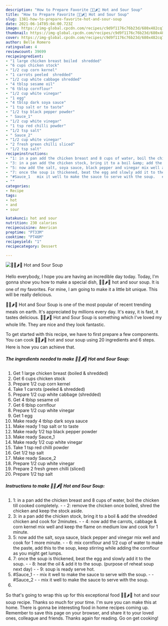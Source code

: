 ```yaml
---
description: "How to Prepare Favorite 🍜🌽🌶🥕 Hot and Sour Soup"
title: "How to Prepare Favorite 🍜🌽🌶🥕 Hot and Sour Soup"
slug: 1381-how-to-prepare-favorite-hot-and-sour-soup
date: 2021-06-14T05:04:00.723Z
image: https://img-global.cpcdn.com/recipes/c9d9f1176c76b23d/680x482cq70/hot-and-sour-soup-recipe-main-photo.jpg
thumbnail: https://img-global.cpcdn.com/recipes/c9d9f1176c76b23d/680x482cq70/hot-and-sour-soup-recipe-main-photo.jpg
cover: https://img-global.cpcdn.com/recipes/c9d9f1176c76b23d/680x482cq70/hot-and-sour-soup-recipe-main-photo.jpg
author: Belle Romero
ratingvalue: 4
reviewcount: 39699
recipeingredient:
- "1 large chicken breast boiled  shredded"
- "6 cups chicken stock"
- "1/2 cup corn kernel"
- "1 carrots peeled  shredded"
- "1/2 cup white cabbage shredded"
- "4 tblsp sesame oil"
- "6 tblsp cornflour"
- "1/2 cup white vinegar"
- "1 egg"
- "4 tblsp dark soya sauce"
- "1 tsp salt or to taste"
- "1/2 tsp black pepper powder"
- " Sauce_1"
- "1/2 cup white vinegar"
- "1 tsp red chilli powder"
- "1/2 tsp salt"
- " Sauce_2"
- "1/2 cup white vinegar"
- "2 fresh green chilli sliced"
- "1/2 tsp salt"
recipeinstructions:
- "1: in a pan add the chicken breast and 8 cups of water, boil the chicken till cooked completely.  2: remove the chicken once boiled, shred the chicken and keep the stock aside."
- "3: in a pan add the chicken stock, bring it to a boil &amp; add the shredded chicken and cook for 2minutes.   4: now add the carrots, cabbage &amp; corn kernel mix well and keep the flame on medium low and cook for 1 minute."
- "5: now add the salt, soya sauce, black pepper and vinegar mix well and cook for 1 more minute.   6: mix cornflour and 1/2 cup of water to make the paste, add this to the soup, keep stirring while adding the cornflour as you might get lumps."
- "7: once the soup is thickened, beat the egg and slowly add it to the soup.   8: heat the oil &amp; add it to the soup. (purpose of reheat soup next day)  9: soup is ready serve hot."
- "#Sauce_1   mix it well to make the sauce to serve with the soup.   #Sauce_2   mix it well to make the sauce to serve with the soup."
- ""
categories:
- Recipe
tags:
- hot
- and
- sour

katakunci: hot and sour 
nutrition: 230 calories
recipecuisine: American
preptime: "PT33M"
cooktime: "PT46M"
recipeyield: "1"
recipecategory: Dessert

---
```



![🍜🌽🌶🥕 Hot and Sour Soup](https://img-global.cpcdn.com/recipes/c9d9f1176c76b23d/680x482cq70/hot-and-sour-soup-recipe-main-photo.jpg)

Hello everybody, I hope you are having an incredible day today. Today, I'm gonna show you how to make a special dish, 🍜🌽🌶🥕 hot and sour soup. It is one of my favorites. For mine, I am going to make it a little bit unique. This will be really delicious.

🍜🌽🌶🥕 Hot and Sour Soup is one of the most popular of recent trending meals on earth. It's appreciated by millions every day. It's easy, it is fast, it tastes delicious. 🍜🌽🌶🥕 Hot and Sour Soup is something which I've loved my whole life. They are nice and they look fantastic.




To get started with this recipe, we have to first prepare a few components. You can cook 🍜🌽🌶🥕 hot and sour soup using 20 ingredients and 6 steps. Here is how you can achieve that.

<!--inarticleads1-->

##### The ingredients needed to make 🍜🌽🌶🥕 Hot and Sour Soup:

1. Get 1 large chicken breast (boiled &amp; shredded)
1. Get 6 cups chicken stock
1. Prepare 1/2 cup corn kernel
1. Take 1 carrots (peeled &amp; shredded)
1. Prepare 1/2 cup white cabbage (shredded)
1. Get 4 tblsp sesame oil
1. Get 6 tblsp cornflour
1. Prepare 1/2 cup white vinegar
1. Get 1 egg
1. Make ready 4 tblsp dark soya sauce
1. Make ready 1 tsp salt or to taste
1. Make ready 1/2 tsp black pepper powder
1. Make ready  Sauce_1
1. Make ready 1/2 cup white vinegar
1. Take 1 tsp red chilli powder
1. Get 1/2 tsp salt
1. Make ready  Sauce_2
1. Prepare 1/2 cup white vinegar
1. Prepare 2 fresh green chilli (sliced)
1. Prepare 1/2 tsp salt




<!--inarticleads2-->

##### Instructions to make 🍜🌽🌶🥕 Hot and Sour Soup:

1. 1: in a pan add the chicken breast and 8 cups of water, boil the chicken till cooked completely. -  - 2: remove the chicken once boiled, shred the chicken and keep the stock aside.
1. 3: in a pan add the chicken stock, bring it to a boil &amp; add the shredded chicken and cook for 2minutes. -   - 4: now add the carrots, cabbage &amp; corn kernel mix well and keep the flame on medium low and cook for 1 minute.
1. 5: now add the salt, soya sauce, black pepper and vinegar mix well and cook for 1 more minute. -   - 6: mix cornflour and 1/2 cup of water to make the paste, add this to the soup, keep stirring while adding the cornflour as you might get lumps.
1. 7: once the soup is thickened, beat the egg and slowly add it to the soup. -   - 8: heat the oil &amp; add it to the soup. (purpose of reheat soup next day) -  - 9: soup is ready serve hot.
1. #Sauce_1 -   - mix it well to make the sauce to serve with the soup. -   - #Sauce_2 -   - mix it well to make the sauce to serve with the soup.
1. 




So that's going to wrap this up for this exceptional food 🍜🌽🌶🥕 hot and sour soup recipe. Thanks so much for your time. I'm sure you can make this at home. There is gonna be interesting food in home recipes coming up. Remember to save this page on your browser, and share it to your loved ones, colleague and friends. Thanks again for reading. Go on get cooking!
